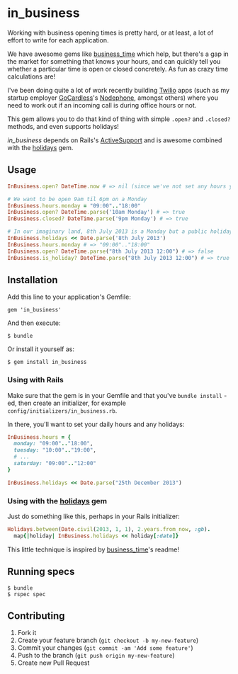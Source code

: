 # in_business

Working with business opening times is pretty hard, or at least, a lot of effort
to write for each application. 

We have awesome gems like
[business_time](https://github.com/bokmann/business_time) which help, but there's
a gap in the market for something that knows your hours, and can quickly tell
you whether a particular time is open or closed concretely. As fun as crazy
time calculations are!

I've been doing quite a lot of work recently building [Twilio](http://www.twilio.com)
apps (such as my startup employer [GoCardless](https://gocardless.com)'s
[Nodephone](https://gocardless.com/blog/data-driven-support/), amongst others) where you need
to work out if an incoming call is during office hours or not.

This gem allows you to do that kind of thing with simple `.open?` and `.closed?`
methods, and even supports holidays!

*in_business* depends on Rails's [ActiveSupport](https://github.com/rails/rails/tree/master/activesupport)
and is awesome combined with the [holidays](https://github.com/alexdunae/holidays)
gem.

## Usage

```ruby
InBusiness.open? DateTime.now # => nil (since we've not set any hours yet!)

# We want to be open 9am til 6pm on a Monday
InBusiness.hours.monday = "09:00".."18:00"
InBusiness.open? DateTime.parse('10am Monday') # => true
InBusiness.closed? DateTime.parse('9pm Monday') # => true

# In our imaginary land, 8th July 2013 is a Monday but a public holiday, so let's add it...
InBusiness.holidays << Date.parse('8th July 2013')
InBusiness.hours.monday # => "09:00".."18:00"
InBusiness.open? DateTime.parse("8th July 2013 12:00") # => false
InBusiness.is_holiday? DateTime.parse("8th July 2013 12:00") # => true
```

## Installation

Add this line to your application's Gemfile:

`gem 'in_business'`

And then execute:

`$ bundle`

Or install it yourself as:

`$ gem install in_business`

### Using with Rails

Make sure that the gem is in your Gemfile and that you've `bundle install` -ed,
then create an initializer, for example `config/initializers/in_business.rb`.

In there, you'll want to set your daily hours and any holidays:

```ruby
InBusiness.hours = {
  monday: "09:00".."18:00",
  tuesday: "10:00".."19:00",
  # ...
  saturday: "09:00".."12:00"
}

InBusiness.holidays << Date.parse("25th December 2013")
```

### Using with the [holidays](https://github.com/alexdunae/holidays) gem

Just do something like this, perhaps in your Rails initializer:

```ruby
Holidays.between(Date.civil(2013, 1, 1), 2.years.from_now, :gb).
  map{|holiday| InBusiness.holidays << holiday[:date]}
```

This little technique is inspired by [business_time]([business_time](https://github.com/bokmann/business_time))'s readme!

## Running specs

```
$ bundle
$ rspec spec
```

## Contributing

1. Fork it
2. Create your feature branch (`git checkout -b my-new-feature`)
3. Commit your changes (`git commit -am 'Add some feature'`)
4. Push to the branch (`git push origin my-new-feature`)
5. Create new Pull Request

